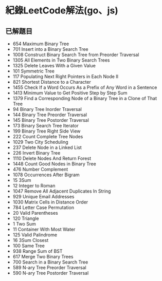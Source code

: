 # 紀錄LeetCode解法(go、js)

## 已解題目
* 654 Maximum Binary Tree
* 701 Insert into a Binary Search Tree
* 1008 Construct Binary Search Tree from Preorder Traversal
* 1305 All Elements in Two Binary Search Trees
* 1325 Delete Leaves With a Given Value
* 101 Symmetric Tree
* 117 Populating Next Right Pointers in Each Node II
* 821 Shortest Distance to a Character
* 1455 Check If a Word Occurs As a Prefix of Any Word in a Sentence
* 1413 Minimum Value to Get Positive Step by Step Sum
* 1379 Find a Corresponding Node of a Binary Tree in a Clone of That Tree
* 94 Binary Tree Inorder Traversal
* 144 Binary Tree Preorder Traversal
* 145 Binary Tree Postorder Traversal
* 173 Binary Search Tree Iterator
* 199 Binary Tree Right Side View
* 222 Count Complete Tree Nodes
* 1029 Two City Scheduling
* 237 Delete Node in a Linked List
* 226 Invert Binary Tree
* 1110 Delete Nodes And Return Forest
* 1448 Count Good Nodes in Binary Tree
* 476 Number Complement
* 1078 Occurrences After Bigram
* 15 3Sum
* 12 Integer to Roman
* 1047 Remove All Adjacent Duplicates In String
* 929 Unique Email Addresses
* 1030 Matrix Cells in Distance Order
* 784 Letter Case Permutation
* 20 Valid Parentheses
* 120 Triangle
* 1 Two Sum
* 11 Container With Most Water
* 125 Valid Palindrome
* 16 3Sum Closest
* 100 Same Tree
* 938 Range Sum of BST
* 617 Merge Two Binary Trees
* 700 Search in a Binary Search Tree
* 589 N-ary Tree Preorder Traversal
* 590 N-ary Tree Postorder Traversal